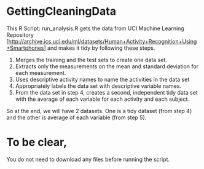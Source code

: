 # GettingCleaningData
This R Script: run_analysis.R gets the data from UCI Machine Learning Repository [http://archive.ics.uci.edu/ml/datasets/Human+Activity+Recognition+Using+Smartphones] and makes it tidy by following these steps.

1. Merges the training and the test sets to create one data set.
2. Extracts only the measurements on the mean and standard deviation for each measurement. 
3. Uses descriptive activity names to name the activities in the data set
4. Appropriately labels the data set with descriptive variable names. 
5. From the data set in step 4, creates a second, independent tidy data set with the average of each variable for each activity and each subject.

So at the end, we will have 2 datasets. One is a tidy dataset (from step 4) and the other is average of each variable (from step 5).

# To be clear,
You do not need to download any files before running the script.
